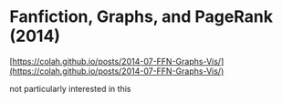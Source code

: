 # Fanfiction, Graphs, and PageRank (2014)

[https://colah.github.io/posts/2014-07-FFN-Graphs-Vis/](https://colah.github.io/posts/2014-07-FFN-Graphs-Vis/)

not particularly interested in this